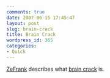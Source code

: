 ```yaml
---
comments: true
date: 2007-06-15 17:45:47
layout: post
slug: brain-crack
title: Brain Crack
wordpress_id: 365
categories:
- Quick
---
```


[ZeFrank](http://zefrank.com/theshow) describes what [brain crack](http://www.zefrank.com/theshow/archives/2006/07/071106.html) is.
